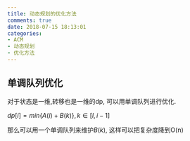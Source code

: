 ```yaml
---
title: 动态规划的优化方法
comments: true
date: 2018-07-15 18:13:01
categories:
- ACM
- 动态规划
- 优化方法
---
```


## 单调队列优化
对于状态是一维,转移也是一维的dp, 可以用单调队列进行优化.

$dp[i] = min\{ A(i) + B(k)\} , k \in [l,i-1]$

那么可以用一个单调队列来维护$B(k)$, 这样可以把复杂度降到O(n)